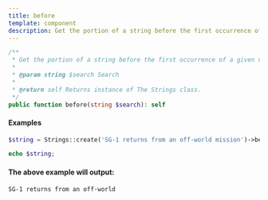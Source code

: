 ```yaml
---
title: before
template: component
description: Get the portion of a string before the first occurrence of a given value.
---
```


```php
/**
 * Get the portion of a string before the first occurrence of a given value.
 *
 * @param string $search Search
 *
 * @return self Returns instance of The Strings class.
 */
public function before(string $search): self
```

#### Examples

```php
$string = Strings::create('SG-1 returns from an off-world mission')->before('mission');

echo $string;
```

#### The above example will output:

```text
SG-1 returns from an off-world
```
